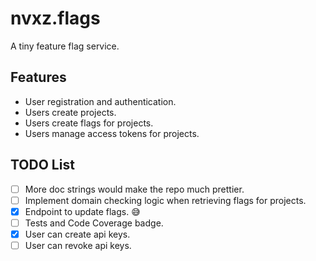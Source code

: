# nvxz.flags

 A tiny feature flag service.


## Features

- User registration and authentication.
- Users create projects.
- Users create flags for projects.
- Users manage access tokens for projects.


## TODO List

- [ ] More doc strings would make the repo much prettier.
- [ ] Implement domain checking logic when retrieving flags for projects.
- [x] Endpoint to update flags. 😅
- [ ] Tests and Code Coverage badge.
- [x] User can create api keys.
- [ ] User can revoke api keys.